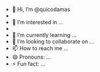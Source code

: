 - 👋 Hi, I’m @quicodamas
- 
- 👀 I’m interested in ...
- 
- 🌱 I’m currently learning ...
- 💞️ I’m looking to collaborate on ...
- 📫 How to reach me ...
- 😄 Pronouns: ...
- ⚡ Fun fact: ...

<!---
quicodamas/quicodamas is a ✨ special ✨ repository because its `README.md` (this file) appears on your GitHub profile.
You can click the Preview link to take a look at your changes.
--->
